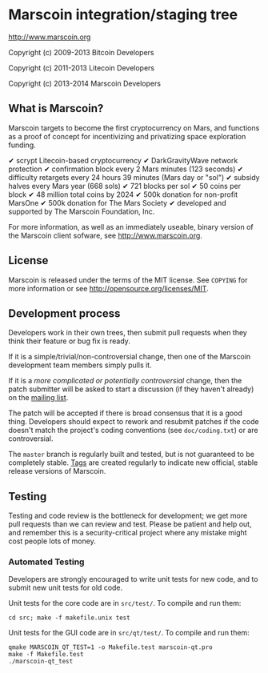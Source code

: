 Marscoin integration/staging tree
================================

http://www.marscoin.org

Copyright (c) 2009-2013 Bitcoin Developers

Copyright (c) 2011-2013 Litecoin Developers

Copyright (c) 2013-2014 Marscoin Developers

What is Marscoin?
----------------

Marscoin targets to become the first cryptocurrency on Mars, and functions as a proof of concept for incentivizing and privatizing space exploration funding.

✔ scrypt Litecoin-based cryptocurrency
✔ DarkGravityWave network protection
✔ confirmation block every 2 Mars minutes (123 seconds)
✔ difficulty retargets every 24 hours 39 minutes (Mars day or "sol")
✔ subsidy halves every Mars year (668 sols)
✔ 721 blocks per sol
✔ 50 coins per block
✔ 48 million total coins by 2024
✔ 500k donation for non-profit MarsOne
✔ 500k donation for The Mars Society
✔ developed and supported by The Marscoin Foundation, Inc.

For more information, as well as an immediately useable, binary version of
the Marscoin client sofware, see http://www.marscoin.org.

License
-------

Marscoin is released under the terms of the MIT license. See `COPYING` for more
information or see http://opensource.org/licenses/MIT.

Development process
-------------------

Developers work in their own trees, then submit pull requests when they think
their feature or bug fix is ready.

If it is a simple/trivial/non-controversial change, then one of the Marscoin
development team members simply pulls it.

If it is a *more complicated or potentially controversial* change, then the patch
submitter will be asked to start a discussion (if they haven't already) on the
[mailing list](http://sourceforge.net/mailarchive/forum.php?forum_name=bitcoin-development).

The patch will be accepted if there is broad consensus that it is a good thing.
Developers should expect to rework and resubmit patches if the code doesn't
match the project's coding conventions (see `doc/coding.txt`) or are
controversial.

The `master` branch is regularly built and tested, but is not guaranteed to be
completely stable. [Tags](https://github.com/marscoin/marscoin/tags) are created
regularly to indicate new official, stable release versions of Marscoin.

Testing
-------

Testing and code review is the bottleneck for development; we get more pull
requests than we can review and test. Please be patient and help out, and
remember this is a security-critical project where any mistake might cost people
lots of money.

### Automated Testing

Developers are strongly encouraged to write unit tests for new code, and to
submit new unit tests for old code.

Unit tests for the core code are in `src/test/`. To compile and run them:

    cd src; make -f makefile.unix test

Unit tests for the GUI code are in `src/qt/test/`. To compile and run them:

    qmake MARSCOIN_QT_TEST=1 -o Makefile.test marscoin-qt.pro
    make -f Makefile.test
    ./marscoin-qt_test

